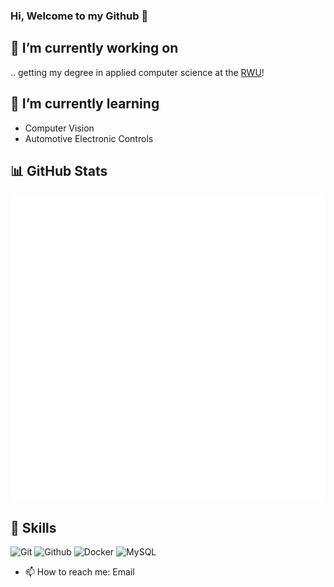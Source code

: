 ### Hi, Welcome to my Github 👋


## 🔭 I’m currently working on 
.. getting my degree in applied computer science at the [RWU](https://www.rwu.de/)!

## 🌱 I’m currently learning
- Computer Vision
- Automotive Electronic Controls

## 📊 GitHub Stats
![Metrics](https://github.com/skydeke/skydeke/blob/main/github-metrics.svg)

## 📝 Skills
![Git](https://img.shields.io/badge/Git-black?style=for-the-badge&logo=git)
![Github](https://img.shields.io/badge/Github-black?style=for-the-badge&logo=github)
![Docker](https://img.shields.io/badge/Docker-black?style=for-the-badge&logo=docker)
![MySQL](https://img.shields.io/badge/MySQL-black?style=for-the-badge&logo=mysql)

- 📫 How to reach me: Email
